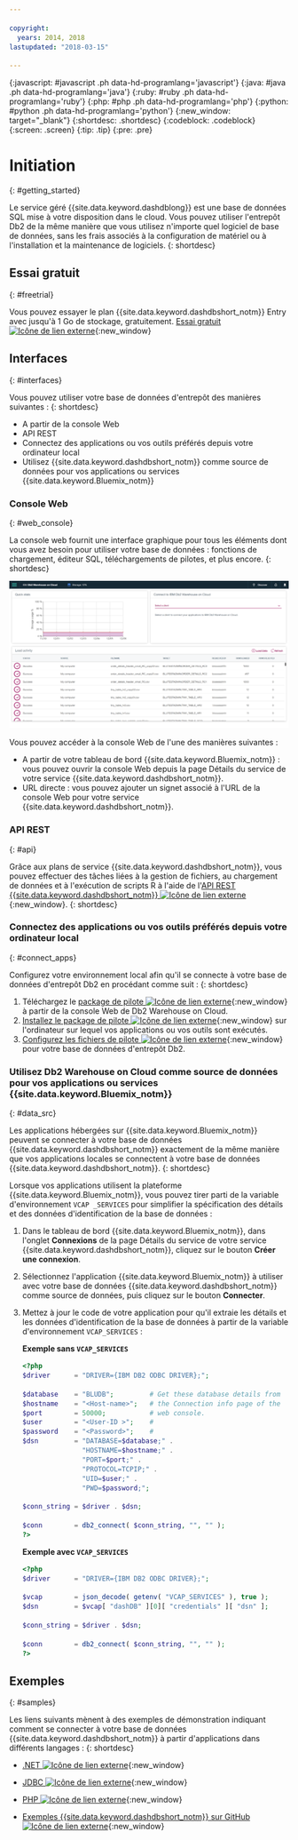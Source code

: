 ```yaml
---

copyright:
  years: 2014, 2018
lastupdated: "2018-03-15"

---
```


<!-- Attribute definitions --> 
{:javascript: #javascript .ph data-hd-programlang='javascript'}
{:java: #java .ph data-hd-programlang='java'}
{:ruby: #ruby .ph data-hd-programlang='ruby'}
{:php: #php .ph data-hd-programlang='php'}
{:python: #python .ph data-hd-programlang='python'}
{:new_window: target="_blank"}
{:shortdesc: .shortdesc}
{:codeblock: .codeblock}
{:screen: .screen}
{:tip: .tip}
{:pre: .pre}

# Initiation
{: #getting_started}

Le service géré {{site.data.keyword.dashdblong}} est une base de données SQL mise à votre disposition dans le cloud. Vous pouvez utiliser l'entrepôt Db2 de la même manière que vous utilisez n'importe quel logiciel de base de données, sans les frais associés à la configuration de matériel ou à l'installation et la maintenance de logiciels. 
{: shortdesc}

## Essai gratuit
{: #freetrial}

Vous pouvez essayer le plan {{site.data.keyword.dashdbshort_notm}} Entry avec jusqu'à 1 Go de stockage, gratuitement. [Essai gratuit ![Icône de lien externe](../../icons/launch-glyph.svg "Icône de lien externe")](https://console.bluemix.net/catalog/services/db2-warehouse){:new_window}

## Interfaces
{: #interfaces}

Vous pouvez utiliser votre base de données d'entrepôt des manières suivantes :
{: shortdesc}

   * A partir de la console Web
   * API REST
   * Connectez des applications ou vos outils préférés depuis votre ordinateur local
   * Utilisez {{site.data.keyword.dashdbshort_notm}} comme source de données pour vos applications ou services {{site.data.keyword.Bluemix_notm}}

### Console Web
{: #web_console}

La console web fournit une interface graphique pour tous les éléments dont vous avez besoin pour utiliser votre base de données : fonctions de chargement, éditeur SQL, téléchargements de pilotes, et plus encore.
{: shortdesc}

![Affichez la page du tableau de bord de la console Web](images/console_v3.png)

<!-- Click the link to take a tour of the {{site.data.keyword.dashdbshort_notm}} for Analytics web console: [General tour ![External link icon](../../icons/launch-glyph.svg "External link icon")](http://ibm.biz/dashdb-general-quick-tour){:new_window}. -->

Vous pouvez accéder à la console Web de l'une des manières suivantes :
   * A partir de votre tableau de bord {{site.data.keyword.Bluemix_notm}} : vous pouvez ouvrir la console Web depuis la page Détails du service de votre service {{site.data.keyword.dashdbshort_notm}}.
   * URL directe : vous pouvez ajouter un signet associé à l'URL de la console Web pour votre service {{site.data.keyword.dashdbshort_notm}}.

### API REST
{: #api}

Grâce aux plans de service {{site.data.keyword.dashdbshort_notm}}, vous pouvez effectuer des tâches liées à la gestion de fichiers, au chargement de données et à l'exécution de scripts R à l'aide de l'[API REST {{site.data.keyword.dashdbshort_notm}} ![Icône de lien externe](../../icons/launch-glyph.svg "Icône de lien externe")](http://ibm.biz/db2whc_api){:new_window}.
{: shortdesc}

### Connectez des applications ou vos outils préférés depuis votre ordinateur local
{: #connect_apps}

Configurez votre environnement local afin qu'il se connecte à votre base de données d'entrepôt Db2 en procédant comme suit :
{: shortdesc}

1. Téléchargez le [package de pilote ![Icône de lien externe](../../icons/launch-glyph.svg "Icône de lien externe")](https://www.ibm.com/support/knowledgecenter/SS6NHC/com.ibm.swg.im.dashdb.doc/connecting/connect_driver_package.html){:new_window} à partir de la console Web de Db2 Warehouse on Cloud.
2. [Installez le package de pilote ![Icône de lien externe](../../icons/launch-glyph.svg "Icône de lien externe")](https://www.ibm.com/support/knowledgecenter/SS6NHC/com.ibm.swg.im.dashdb.doc/connecting/connect_driver_package_install.html){:new_window} sur l'ordinateur sur lequel vos applications ou vos outils sont exécutés.
3. [Configurez les fichiers de pilote ![Icône de lien externe](../../icons/launch-glyph.svg "Icône de lien externe")](https://www.ibm.com/support/knowledgecenter/en/SS6NHC/com.ibm.swg.im.dashdb.doc/connecting/connect_driver_package_config.html){:new_window} pour votre base de données d'entrepôt Db2.

### Utilisez Db2 Warehouse on Cloud comme source de données pour vos applications ou services {{site.data.keyword.Bluemix_notm}}
{: #data_src}

Les applications hébergées sur {{site.data.keyword.Bluemix_notm}} peuvent se connecter à votre base de données {{site.data.keyword.dashdbshort_notm}} exactement de la même manière que vos applications locales se connectent à votre base de données {{site.data.keyword.dashdbshort_notm}}.
{: shortdesc}

Lorsque vos applications utilisent la plateforme {{site.data.keyword.Bluemix_notm}}, vous pouvez tirer parti de la variable d'environnement `VCAP _SERVICES` pour simplifier la spécification des détails et des données d'identification de la base de données :
1. Dans le tableau de bord {{site.data.keyword.Bluemix_notm}}, dans l'onglet **Connexions** de la page Détails du service de votre service {{site.data.keyword.dashdbshort_notm}}, cliquez sur le bouton **Créer une connexion**.
2. Sélectionnez l'application {{site.data.keyword.Bluemix_notm}} à utiliser avec votre base de données {{site.data.keyword.dashdbshort_notm}} comme source de données, puis cliquez sur le bouton **Connecter**.
3. Mettez à jour le code de votre application pour qu'il extraie les détails et les données d'identification de la base de données à partir de la variable d'environnement `VCAP_SERVICES` :

    **Exemple sans `VCAP_SERVICES`**

    ```php
    <?php
    $driver      = "DRIVER={IBM DB2 ODBC DRIVER};";

    $database    = "BLUDB";         # Get these database details from
    $hostname    = "<Host-name>";   # the Connection info page of the
    $port        = 50000;           # web console.
    $user        = "<User-ID >";    #
    $password    = "<Password>";    #
    $dsn         = "DATABASE=$database;" .
                   "HOSTNAME=$hostname;" .
                   "PORT=$port;" .
                   "PROTOCOL=TCPIP;" .
                   "UID=$user;" .
                   "PWD=$password;";

    $conn_string = $driver . $dsn;

    $conn        = db2_connect( $conn_string, "", "" );
    ?>
    ```

    **Exemple avec `VCAP_SERVICES`**

    ```php
    <?php
    $driver      = "DRIVER={IBM DB2 ODBC DRIVER};";

    $vcap        = json_decode( getenv( "VCAP_SERVICES" ), true );
    $dsn         = $vcap[ "dashDB" ][0][ "credentials" ][ "dsn" ];

    $conn_string = $driver . $dsn;
                                   
    $conn        = db2_connect( $conn_string, "", "" );
    ?>
    ```

## Exemples
{: #samples}

Les liens suivants mènent à des exemples de démonstration indiquant comment se connecter à votre base de données {{site.data.keyword.dashdbshort_notm}} à partir d'applications dans différents langages :
{: shortdesc}

   * [.NET ![Icône de lien externe](../../icons/launch-glyph.svg "Icône de lien externe")](https://www.ibm.com/support/knowledgecenter/SS6NHC/com.ibm.swg.im.dashdb.doc/connecting/connect_connecting__net_applications.html){:new_window}
<!-- * [JAVA ![External link icon](../../icons/launch-glyph.svg "External link icon")](https://www.ibm.com/support/knowledgecenter/SS6NHC/com.ibm.swg.im.dashdb.doc/connecting/connect_connecting_java.html){:new_window} -->
   * [JDBC ![Icône de lien externe](../../icons/launch-glyph.svg "Icône de lien externe")](https://www.ibm.com/support/knowledgecenter/SS6NHC/com.ibm.swg.im.dashdb.doc/connecting/connect_connecting_jdbc_applications.html){:new_window}
<!-- * [Node.js ![External link icon](../../icons/launch-glyph.svg "External link icon")](https://www.ibm.com/support/knowledgecenter/SS6NHC/com.ibm.swg.im.dashdb.doc/connecting/connect_connecting_nodejs.html){:new_window} -->
   * [PHP ![Icône de lien externe](../../icons/launch-glyph.svg "Icône de lien externe")](https://www.ibm.com/support/knowledgecenter/SS6NHC/com.ibm.swg.im.dashdb.doc/connecting/connect_connecting_php.html){:new_window}
<!-- * [Python ![External link icon](../../icons/launch-glyph.svg "External link icon")](https://www.ibm.com/support/knowledgecenter/SS6NHC/com.ibm.swg.im.dashdb.doc/connecting/connect_connecting_python.html){:new_window} -->
   * [Exemples {{site.data.keyword.dashdbshort_notm}} sur GitHub ![Icône de lien externe](../../icons/launch-glyph.svg "Icône de lien externe")](https://github.com/IBM-Bluemix/dashdb-nodejs-helloworld){:new_window}


